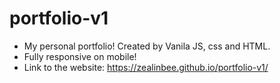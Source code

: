 # portfolio-v1
- My personal portfolio! Created by Vanila JS, css and HTML.
- Fully responsive on mobile!
- Link to the website: https://zealinbee.github.io/portfolio-v1/

